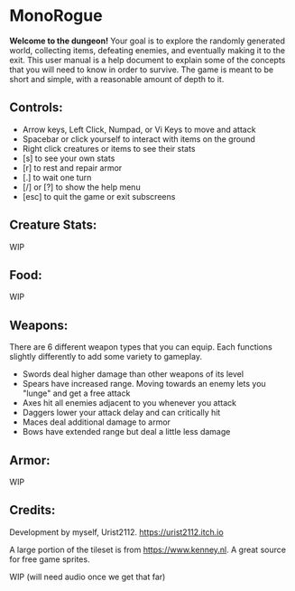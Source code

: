 # MonoRogue

**Welcome to the dungeon!** Your goal is to explore the randomly generated world, collecting items, defeating enemies, and eventually making it to the exit. This user manual is a help document to explain some of the concepts that you will need to know in order to survive. The game is meant to be short and simple, with a reasonable amount of depth to it.

## Controls:
 - Arrow keys, Left Click, Numpad, or Vi Keys to move and attack
 - Spacebar or click yourself to interact with items on the ground
 - Right click creatures or items to see their stats
 - [s] to see your own stats
 - [r] to rest and repair armor
 - [.] to wait one turn
 - [/] or [?] to show the help menu
 - [esc] to quit the game or exit subscreens

## Creature Stats:
WIP

## Food:
WIP

## Weapons:
There are 6 different weapon types that you can equip. Each functions slightly differently to add some variety to gameplay.
* Swords deal higher damage than other weapons of its level
* Spears have increased range. Moving towards an enemy lets you "lunge" and get a free attack
* Axes hit all enemies adjacent to you whenever you attack
* Daggers lower your attack delay and can critically hit
* Maces deal additional damage to armor
* Bows have extended range but deal a little less damage

## Armor:
WIP

## Credits:
Development by myself, Urist2112. https://urist2112.itch.io

A large portion of the tileset is from https://www.kenney.nl. A great source for free game sprites.

WIP (will need audio once we get that far)
